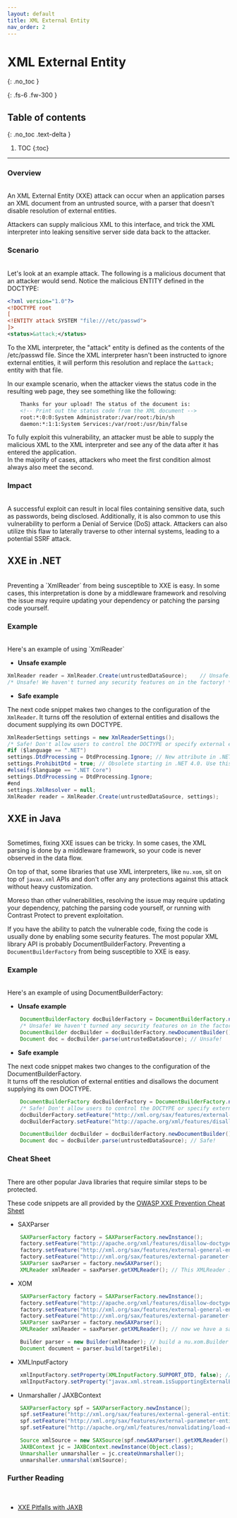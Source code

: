 ```yaml
---
layout: default
title: XML External Entity
nav_order: 2
---
```


# XML External Entity
{: .no_toc }

{: .fs-6 .fw-300 }

## Table of contents
{: .no_toc .text-delta }

1. TOC
{:toc}

---


### Overview 
<br/>
An XML External Entity (XXE) attack can occur when an application parses an XML document from an untrusted source, with a parser that doesn't disable resolution of external entities. 

Attackers can supply malicious XML to this interface, and trick the XML interpreter into leaking sensitive server side data back to the attacker.


### Scenario 
<br/>
Let's look at an example attack. The following is a malicious document that an attacker would send. 
Notice the malicious ENTITY defined in the DOCTYPE:  

```xml
<?xml version="1.0"?>
<!DOCTYPE root
[
<!ENTITY attack SYSTEM "file:///etc/passwd">
]>
<status>&attack;</status>
``` 

To the XML interpreter, the "attack" entity is defined as the contents of the /etc/passwd file. 
Since the XML interpreter hasn't been instructed to ignore external entities, it will perform this resolution and replace the `&attack;` entity with that file. 

In our example scenario, when the attacker views the status code in the resulting web page, they see something like the following: 

```xml
    Thanks for your upload! The status of the document is:
    <!-- Print out the status code from the XML document -->
    root:*:0:0:System Administrator:/var/root:/bin/sh
    daemon:*:1:1:System Services:/var/root:/usr/bin/false
```

To fully exploit this vulnerability, an attacker must be able to supply the malicious XML to the XML interpreter and see any of the data after it has entered the application. 
<br/>
In the majority of cases, attackers who meet the first condition almost always also meet the second.


### Impact
<br/>
A successful exploit can result in local files containing sensitive data, such as passwords, being disclosed.
Additionally, it is also common to use this vulnerability to perform a Denial of Service (DoS) attack. 
Attackers can also utilize this flaw to laterally traverse to other internal systems, leading to a potential SSRF attack.


## XXE in .NET 
<br/>
Preventing a `XmlReader` from being susceptible to XXE is easy. 
In some cases, this interpretation is done by a middleware framework and resolving the issue may require updating your dependency or patching the parsing code yourself. 

### Example 
<br/>
Here's an example of using `XmlReader`

- **Unsafe example** 

```csharp
XmlReader reader = XmlReader.Create(untrustedDataSource);    // Unsafe!
/* Unsafe! We haven't turned any security features on in the factory! */
``` 


- **Safe example**

The next code snippet makes two changes to the configuration of the `XmlReader`. 
It turns off the resolution of external entities and disallows the document supplying its own DOCTYPE. 

```csharp
XmlReaderSettings settings = new XmlReaderSettings();
/* Safe! Don't allow users to control the DOCTYPE or specify external entities! */
#if ($language == ".NET")
settings.DtdProcessing = DtdProcessing.Ignore; // New attribute in .NET 4.0
settings.ProhibitDtd = true; // Obsolete starting in .NET 4.0. Use this instead if on .NET 3.5 or earlier
#elseif($language == ".NET Core")
settings.DtdProcessing = DtdProcessing.Ignore;
#end
settings.XmlResolver = null;
XmlReader reader = XmlReader.Create(untrustedDataSource, settings);
```

## XXE in Java 
<br/>
Sometimes, fixing XXE issues can be tricky. In some cases, the XML parsing is done by a middleware framework, so your code is never
observed in the data flow. 

On top of that, some libraries that use XML interpreters, like `nu.xom`, sit on top of `javax.xml` APIs and don't offer any any protections
against this attack without heavy customization. 

Moreso than other vulnerabilities, resolving the issue may require updating your dependency, patching the parsing code yourself, or running with Contrast Protect to prevent exploitation. 

If you have the ability to patch the vulnerable code, fixing the code is usually done by enabling some security features. 
The most popular XML library API is probably DocumentBuilderFactory. 
Preventing a `DocumentBuilderFactory` from being susceptible to XXE is easy. 


### Example 
<br/>
Here's an example of using DocumentBuilderFactory: 

- **Unsafe example**

```java
    DocumentBuilderFactory docBuilderFactory = DocumentBuilderFactory.newInstance();
    /* Unsafe! We haven't turned any security features on in the factory! */
    DocumentBuilder docBuilder = docBuilderFactory.newDocumentBuilder();
    Document doc = docBuilder.parse(untrustedDataSource); // Unsafe!
``` 

- **Safe example**

The next code snippet makes two changes to the configuration of the DocumentBuilderFactory.  
It turns off the resolution of external entities and disallows the document supplying its own DOCTYPE. 

```java
    DocumentBuilderFactory docBuilderFactory = DocumentBuilderFactory.newInstance();
    /* Safe! Don't allow users to control the DOCTYPE or specify external entities! */
    docBuilderFactory.setFeature("http://xml.org/sax/features/external-general-entities", false);
    docBuilderFactory.setFeature("http://apache.org/xml/features/disallow-doctype-decl", true);

    DocumentBuilder docBuilder = docBuilderFactory.newDocumentBuilder();
    Document doc = docBuilder.parse(untrustedDataSource); // Safe!
``` 


### Cheat Sheet 
<br/>
There are other popular Java libraries that require similar steps to be protected. 

These code snippets are all provided by the [OWASP XXE Prevention Cheat Sheet](https://cheatsheetseries.owasp.org/cheatsheets/XML_External_Entity_Prevention_Cheat_Sheet.html)

- SAXParser 

```java
    SAXParserFactory factory = SAXParserFactory.newInstance();
    factory.setFeature("http://apache.org/xml/features/disallow-doctype-decl", true);
    factory.setFeature("http://xml.org/sax/features/external-general-entities", false);
    factory.setFeature("http://xml.org/sax/features/external-parameter-entities", false);
    SAXParser saxParser = factory.newSAXParser();
    XMLReader xmlReader = saxParser.getXMLReader(); // This XMLReader is safe to use!
``` 

- XOM 

```java
    SAXParserFactory factory = SAXParserFactory.newInstance();
    factory.setFeature("http://apache.org/xml/features/disallow-doctype-decl", true);
    factory.setFeature("http://xml.org/sax/features/external-general-entities", false);
    factory.setFeature("http://xml.org/sax/features/external-parameter-entities", false);
    SAXParser saxParser = factory.newSAXParser();
    XMLReader xmlReader = saxParser.getXMLReader(); // now we have a safe xmlReader to use

    Builder parser = new Builder(xmlReader); // build a nu.xom.Builder instance that uses the safe reader
    Document document = parser.build(targetFile);
``` 

- XMLInputFactory 

```java
    xmlInputFactory.setProperty(XMLInputFactory.SUPPORT_DTD, false); // This disables DTDs entirely for that factory
    xmlInputFactory.setProperty("javax.xml.stream.isSupportingExternalEntities", false); // disable external entities
``` 

- Unmarshaller / JAXBContext 

```java
    SAXParserFactory spf = SAXParserFactory.newInstance();
    spf.setFeature("http://xml.org/sax/features/external-general-entities", false);
    spf.setFeature("http://xml.org/sax/features/external-parameter-entities", false);
    spf.setFeature("http://apache.org/xml/features/nonvalidating/load-external-dtd", false);

    Source xmlSource = new SAXSource(spf.newSAXParser().getXMLReader(), new InputSource(new StringReader(xml)));
    JAXBContext jc = JAXBContext.newInstance(Object.class);
    Unmarshaller unmarshaller = jc.createUnmarshaller();
    unmarshaller.unmarshal(xmlSource);
``` 

### Further Reading
<br/>

- [XXE Pitfalls with JAXB](https://www.contrastsecurity.com/security-influencers/xml-xxe-pitfalls-with-jaxb)


